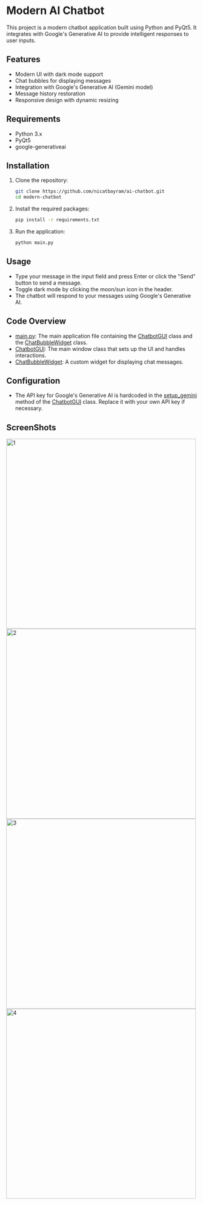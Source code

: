 # Modern AI Chatbot

This project is a modern chatbot application built using Python and PyQt5. It integrates with Google's Generative AI to provide intelligent responses to user inputs.

## Features

- Modern UI with dark mode support
- Chat bubbles for displaying messages
- Integration with Google's Generative AI (Gemini model)
- Message history restoration
- Responsive design with dynamic resizing

## Requirements

- Python 3.x
- PyQt5
- google-generativeai

## Installation

1. Clone the repository:
    ```sh
    git clone https://github.com/nicatbayram/ai-chatbot.git
    cd modern-chatbot
    ```

2. Install the required packages:
    ```sh
    pip install -r requirements.txt
    ```

3. Run the application:
    ```sh
    python main.py
    ```

## Usage

- Type your message in the input field and press Enter or click the "Send" button to send a message.
- Toggle dark mode by clicking the moon/sun icon in the header.
- The chatbot will respond to your messages using Google's Generative AI.

## Code Overview

- [main.py](http://_vscodecontentref_/0): The main application file containing the [ChatbotGUI](http://_vscodecontentref_/1) class and the [ChatBubbleWidget](http://_vscodecontentref_/2) class.
- [ChatbotGUI](http://_vscodecontentref_/3): The main window class that sets up the UI and handles interactions.
- [ChatBubbleWidget](http://_vscodecontentref_/4): A custom widget for displaying chat messages.

## Configuration

- The API key for Google's Generative AI is hardcoded in the [setup_gemini](http://_vscodecontentref_/5) method of the [ChatbotGUI](http://_vscodecontentref_/6) class. Replace it with your own API key if necessary.

## ScreenShots

<img width="500" alt="1" src="https://github.com/user-attachments/assets/8596132a-36f9-4c6a-8c56-86f9a4bd0547" />
<img width="500" alt="2" src="https://github.com/user-attachments/assets/23c2d5bd-d6f8-464f-bbd3-32600d5b1de9" />
<img width="500" alt="3" src="https://github.com/user-attachments/assets/e74c2f77-7fae-47d5-97ba-801e1d381098" />
<img width="500" alt="4" src="https://github.com/user-attachments/assets/badf7438-4393-43f0-86c0-d8f94790c1ac" />
